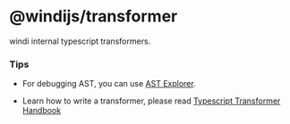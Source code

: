 # @windijs/transformer

windi internal typescript transformers.

### Tips 

- For debugging AST, you can use [AST Explorer](https://astexplorer.net/).

- Learn how to write a transformer, please read [Typescript Transformer Handbook](https://github.com/madou/typescript-transformer-handbook)
